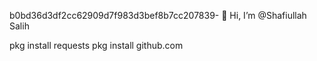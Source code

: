 b0bd36d3df2cc62909d7f983d3bef8b7cc207839- 👋 Hi, I’m @Shafiullah Salih 
<!---
Shafiullahjan/Shafiullahjan is a ✨ special ✨ repository because its `README.md` (this file) appears on your GitHub profile.
You can click the Preview link to take a look at your changes.
--->
pkg install requests 
pkg install github.com 
